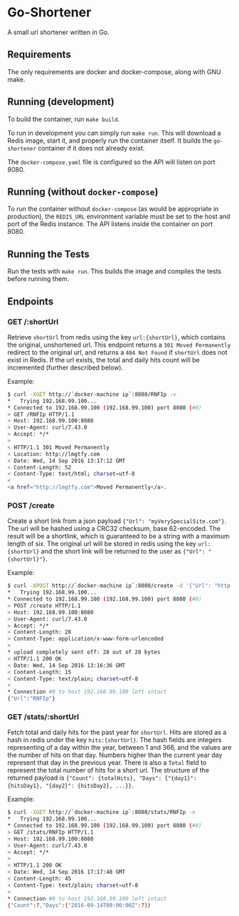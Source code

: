 # Go-Shortener

A small url shortener written in Go.

## Requirements

The only requirements are docker and docker-compose, along with GNU make.

## Running (development)

To build the container, run `make build`.

To run in development you can simply run `make run`.  This will download a Redis image, start it, and properly run the container itself.  It builds the `go-shortener` container if it does not already exist.

The `docker-compose.yaml` file is configured so the API will listen on port 8080.

## Running (without `docker-compose`)

To run the container without `docker-compose` (as would be appropriate in production), the `REDIS_URL` environment variable must be set to the host and port of the Redis instance.  The API listens inside the container on port 8080.

## Running the Tests

Run the tests with `make run`.  This builds the image and compiles the tests before running them.

## Endpoints

### GET /:shortUrl

Retrieve `shortUrl` from redis using the key `url:{shortUrl}`, which contains the original, unshortened url.  This endpoint returns a `301 Moved Permanently` redirect to the original url, and returns a `404 Not Found` if `shortUrl` does not exist in Redis.  If the url exists, the total and daily hits count will be incremented (further described below).

Example:
```bash
$ curl -XGET http://`docker-machine ip`:8080/RNFIp -v
*   Trying 192.168.99.100...
* Connected to 192.168.99.100 (192.168.99.100) port 8080 (#0)
> GET /RNFIp HTTP/1.1
> Host: 192.168.99.100:8080
> User-Agent: curl/7.43.0
> Accept: */*
>
< HTTP/1.1 301 Moved Permanently
< Location: http://lmgtfy.com
< Date: Wed, 14 Sep 2016 13:17:12 GMT
< Content-Length: 52
< Content-Type: text/html; charset=utf-8
<
<a href="http://lmgtfy.com">Moved Permanently</a>.
```

### POST /create

Create a short link from a json payload `{"Url": "myVerySpecialSite.com"}`.  The url will be hashed using a CRC32 checksum, base 62-encoded.  The result will be a shortlink, which is guaranteed to be a string with a maximum length of six.  The original url will be stored in redis using the key `url:{shortUrl}` and the short link will be returned to the user as `{"Url": "{shortUrl}"}`.

Example:

```bash
$ curl -XPOST http://`docker-machine ip`:8080/create -d '{"Url": "http://lmgtfy.com"}' -v
*   Trying 192.168.99.100...
* Connected to 192.168.99.100 (192.168.99.100) port 8080 (#0)
> POST /create HTTP/1.1
> Host: 192.168.99.100:8080
> User-Agent: curl/7.43.0
> Accept: */*
> Content-Length: 28
> Content-Type: application/x-www-form-urlencoded
>
* upload completely sent off: 28 out of 28 bytes
< HTTP/1.1 200 OK
< Date: Wed, 14 Sep 2016 13:16:36 GMT
< Content-Length: 15
< Content-Type: text/plain; charset=utf-8
<
* Connection #0 to host 192.168.99.100 left intact
{"Url":"RNFIp"}
```

### GET /stats/:shortUrl

Fetch total and daily hits for the past year for `shortUrl`. Hits are stored as a hash in redis under the key `hits:{shortUrl}`.  The hash fields are integers representing of a day within the year, between 1 and 366, and the values are the number of hits on that day.  Numbers higher than the current year day represent that day in the previous year.  There is also a `Total` field to represent the total number of hits for a short url.  The structure of the returned payload is `{"Count": {totalHits}, "Days": {"{day1}": {hitsDay1}, "{day2}": {hitsDay2}, ...}}`.

Example:

```bash
$ curl -XGET http://`docker-machine ip`:8080/stats/RNFIp -v
*   Trying 192.168.99.100...
* Connected to 192.168.99.100 (192.168.99.100) port 8080 (#0)
> GET /stats/RNFIp HTTP/1.1
> Host: 192.168.99.100:8080
> User-Agent: curl/7.43.0
> Accept: */*
>
< HTTP/1.1 200 OK
< Date: Wed, 14 Sep 2016 17:17:48 GMT
< Content-Length: 45
< Content-Type: text/plain; charset=utf-8
<
* Connection #0 to host 192.168.99.100 left intact
{"Count":7,"Days":{"2016-09-14T00:00:00Z":7}}
```
